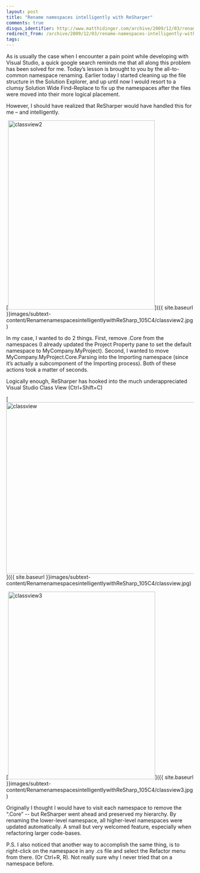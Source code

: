 ```yaml
---
layout: post
title: "Rename namespaces intelligently with ReSharper"
comments: true
disqus_identifier: http://www.matthidinger.com/archive/2009/12/03/rename-namespaces-intelligently-with-resharper.aspx
redirect_from: /archive/2009/12/03/rename-namespaces-intelligently-with-resharper.aspx/
tags: 
---
```

As is usually the case when I encounter a pain point while developing with Visual Studio, a quick google search reminds me that all along this problem has been solved for me. Today’s lesson is brought to you by the all-to-common namespace renaming. Earlier today I started cleaning up the file structure in the Solution Explorer, and up until now I would resort to a clumsy Solution Wide Find-Replace to fix up the namespaces after the files were moved into their more logical placement.

However, I should have realized that ReSharper would have handled this for me – and intelligently.

[<img src="{{ site.baseurl }}images/subtext-content/RenamenamespacesintelligentlywithReSharp_105C4/classview2_thumb.jpg" title="classview2" alt="classview2" width="394" height="508" />]({{ site.baseurl }}images/subtext-content/RenamenamespacesintelligentlywithReSharp_105C4/classview2.jpg)

In my case, I wanted to do 2 things. First, remove .Core from the namespaces (I already updated the Project Property pane to set the default namespace to MyCompany.MyProject). Second, I wanted to move MyCompany.MyProject.Core.Parsing into the Importing namespace (since it’s actually a subcomponent of the Importing process). Both of these actions took a matter of seconds.

Logically enough, ReSharper has hooked into the much underappreciated Visual Studio Class View (Ctrl+Shift+C)

[<img src="{{ site.baseurl }}images/subtext-content/RenamenamespacesintelligentlywithReSharp_105C4/classview_thumb.jpg" title="classview" alt="classview" width="619" height="461" />]({{ site.baseurl }}images/subtext-content/RenamenamespacesintelligentlywithReSharp_105C4/classview.jpg)

[<img src="{{ site.baseurl }}images/subtext-content/RenamenamespacesintelligentlywithReSharp_105C4/classview3_thumb.jpg" title="classview3" alt="classview3" width="395" height="504" />]({{ site.baseurl }}images/subtext-content/RenamenamespacesintelligentlywithReSharp_105C4/classview3.jpg)

Originally I thought I would have to visit each namespace to remove the “.Core” -- but ReSharper went ahead and preserved my hierarchy. By renaming the lower-level namespace, all higher-level namespaces were updated automatically. A small but very welcomed feature, especially when refactoring larger code-bases.

P.S. I also noticed that another way to accomplish the same thing, is to right-click on the namespace in any .cs file and select the Refactor menu from there. (Or Ctrl+R, R). Not really sure why I never tried that on a namespace before.

